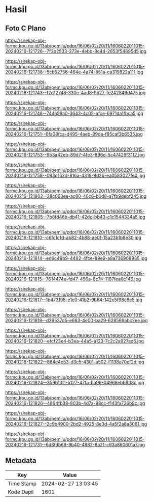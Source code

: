 # Hasil

## Foto C Plano

https://sirekap-obj-formc.kpu.go.id/13ab/pemilu/pdpr/16/06/02/20/11/1606022011015-20240216-121726--7f3b2533-273e-4ebb-8c44-2653f54695d5.jpg

https://sirekap-obj-formc.kpu.go.id/13ab/pemilu/pdpr/16/06/02/20/11/1606022011015-20240216-121738--5cb52756-464e-4a74-851a-ca319822a111.jpg

https://sirekap-obj-formc.kpu.go.id/13ab/pemilu/pdpr/16/06/02/20/11/1606022011015-20240216-121743--f2d12748-330e-4ad8-9b27-fe242846d475.jpg

https://sirekap-obj-formc.kpu.go.id/13ab/pemilu/pdpr/16/06/02/20/11/1606022011015-20240216-121748--744a58a0-3643-4c02-afce-6971da1fbca5.jpg

https://sirekap-obj-formc.kpu.go.id/13ab/pemilu/pdpr/16/06/02/20/11/1606022011015-20240216-121751--6fa08fca-d495-4aeb-89da-f85caf3b6535.jpg

https://sirekap-obj-formc.kpu.go.id/13ab/pemilu/pdpr/16/06/02/20/11/1606022011015-20240216-121753--9b3a42eb-89d7-4fe3-896d-5c47429f3112.jpg

https://sirekap-obj-formc.kpu.go.id/13ab/pemilu/pdpr/16/06/02/20/11/1606022011015-20240216-121758--083d152d-816a-4318-8d2b-ea0583027fe0.jpg

https://sirekap-obj-formc.kpu.go.id/13ab/pemilu/pdpr/16/06/02/20/11/1606022011015-20240216-121802--28c063ee-ac80-46c6-b0d8-a7fb9debf245.jpg

https://sirekap-obj-formc.kpu.go.id/13ab/pemilu/pdpr/16/06/02/20/11/1606022011015-20240216-121805--7b8fd46b-db41-42dc-bb43-c1c1544334a5.jpg

https://sirekap-obj-formc.kpu.go.id/13ab/pemilu/pdpr/16/06/02/20/11/1606022011015-20240216-121810--c6fc1c1d-ab82-4b88-ae0f-15a23b1b8e30.jpg

https://sirekap-obj-formc.kpu.go.id/13ab/pemilu/pdpr/16/06/02/20/11/1606022011015-20240216-121814--ed6c48b9-4482-4fce-89e9-a8a736908985.jpg

https://sirekap-obj-formc.kpu.go.id/13ab/pemilu/pdpr/16/06/02/20/11/1606022011015-20240216-121815--7614474e-fd47-456a-8c74-1167fea0c146.jpg

https://sirekap-obj-formc.kpu.go.id/13ab/pemilu/pdpr/16/06/02/20/11/1606022011015-20240216-121817--1b473195-e1c0-41b2-9b64-142c5f98c8e5.jpg

https://sirekap-obj-formc.kpu.go.id/13ab/pemilu/pdpr/16/06/02/20/11/1606022011015-20240216-121818--d39537d5-e663-4e00-ba29-628569abc2ee.jpg

https://sirekap-obj-formc.kpu.go.id/13ab/pemilu/pdpr/16/06/02/20/11/1606022011015-20240216-121820--efcf23e4-b3ea-44a5-a123-7c2c2a927ad6.jpg

https://sirekap-obj-formc.kpu.go.id/13ab/pemilu/pdpr/16/06/02/20/11/1606022011015-20240216-121822--884e4c53-d3c5-4301-a502-f1138a70ef2d.jpg

https://sirekap-obj-formc.kpu.go.id/13ab/pemilu/pdpr/16/06/02/20/11/1606022011015-20240216-121824--359b13f1-5127-47fa-ba96-04968ebb908c.jpg

https://sirekap-obj-formc.kpu.go.id/13ab/pemilu/pdpr/16/06/02/20/11/1606022011015-20240216-121826--4864fb38-803b-4d7a-98cc-f143fa726b9c.jpg

https://sirekap-obj-formc.kpu.go.id/13ab/pemilu/pdpr/16/06/02/20/11/1606022011015-20240216-121827--2c9b4900-2bd2-4925-8e3d-4a5f2a8a3061.jpg

https://sirekap-obj-formc.kpu.go.id/13ab/pemilu/pdpr/16/06/02/20/11/1606022011015-20240216-121731--6d8fdb69-9b40-4882-8a21-c93a860601a7.jpg


## Metadata

| Key        | Value               |
| ---------- | ------------------- |
| Time Stamp | 2024-02-27 13:03:45 |
| Kode Dapil | 1601                |



